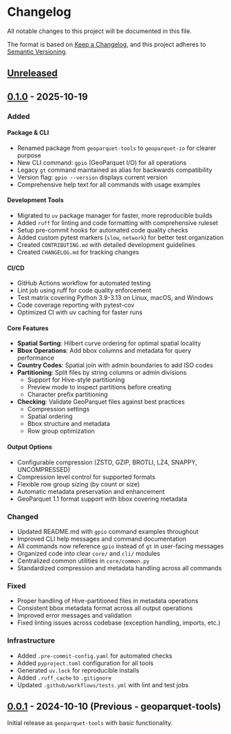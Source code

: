 # Changelog

All notable changes to this project will be documented in this file.

The format is based on [Keep a Changelog](https://keepachangelog.com/en/1.0.0/),
and this project adheres to [Semantic Versioning](https://semver.org/spec/v2.0.0.html).

## [Unreleased]

## [0.1.0] - 2025-10-19

### Added

#### Package & CLI
- Renamed package from `geoparquet-tools` to `geoparquet-io` for clearer purpose
- New CLI command: `gpio` (GeoParquet I/O) for all operations
- Legacy `gt` command maintained as alias for backwards compatibility
- Version flag: `gpio --version` displays current version
- Comprehensive help text for all commands with usage examples

#### Development Tools
- Migrated to `uv` package manager for faster, more reproducible builds
- Added `ruff` for linting and code formatting with comprehensive ruleset
- Setup pre-commit hooks for automated code quality checks
- Added custom pytest markers (`slow`, `network`) for better test organization
- Created `CONTRIBUTING.md` with detailed development guidelines
- Created `CHANGELOG.md` for tracking changes

#### CI/CD
- GitHub Actions workflow for automated testing
- Lint job using ruff for code quality enforcement
- Test matrix covering Python 3.9-3.13 on Linux, macOS, and Windows
- Code coverage reporting with pytest-cov
- Optimized CI with uv caching for faster runs

#### Core Features
- **Spatial Sorting**: Hilbert curve ordering for optimal spatial locality
- **Bbox Operations**: Add bbox columns and metadata for query performance
- **Country Codes**: Spatial join with admin boundaries to add ISO codes
- **Partitioning**: Split files by string columns or admin divisions
  - Support for Hive-style partitioning
  - Preview mode to inspect partitions before creating
  - Character prefix partitioning
- **Checking**: Validate GeoParquet files against best practices
  - Compression settings
  - Spatial ordering
  - Bbox structure and metadata
  - Row group optimization

#### Output Options
- Configurable compression (ZSTD, GZIP, BROTLI, LZ4, SNAPPY, UNCOMPRESSED)
- Compression level control for supported formats
- Flexible row group sizing (by count or size)
- Automatic metadata preservation and enhancement
- GeoParquet 1.1 format support with bbox covering metadata

### Changed

- Updated README.md with `gpio` command examples throughout
- Improved CLI help messages and command documentation
- All commands now reference `gpio` instead of `gt` in user-facing messages
- Organized code into clear `core/` and `cli/` modules
- Centralized common utilities in `core/common.py`
- Standardized compression and metadata handling across all commands

### Fixed

- Proper handling of Hive-partitioned files in metadata operations
- Consistent bbox metadata format across all output operations
- Improved error messages and validation
- Fixed linting issues across codebase (exception handling, imports, etc.)

### Infrastructure

- Added `.pre-commit-config.yaml` for automated checks
- Added `pyproject.toml` configuration for all tools
- Generated `uv.lock` for reproducible installs
- Added `.ruff_cache` to `.gitignore`
- Updated `.github/workflows/tests.yml` with lint and test jobs

## [0.0.1] - 2024-10-10 (Previous - geoparquet-tools)

Initial release as `geoparquet-tools` with basic functionality.

[Unreleased]: https://github.com/cholmes/geoparquet-io/compare/v0.1.0...HEAD
[0.1.0]: https://github.com/cholmes/geoparquet-io/releases/tag/v0.1.0
[0.0.1]: https://github.com/cholmes/geoparquet-tools/releases/tag/v0.0.1
